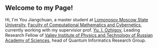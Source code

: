 ## Welcome to my Page!  
Hi, I'm You Jiangchuan, a master student at [Lomonosov Moscow State University](https://www.msu.ru/en/), [Faculty of Computational Mathematics and Cybernetics](https://cs.msu.ru/en), currently working with my supervisior prof. [Yu. I. Ozhigov](https://ru.wikipedia.org/wiki/%D0%9E%D0%B6%D0%B8%D0%B3%D0%BE%D0%B2,_%D0%AE%D1%80%D0%B8%D0%B9_%D0%98%D0%B3%D0%BE%D1%80%D0%B5%D0%B2%D0%B8%D1%87), Leading Research Fellow of [Valiev Institute of Physics and Technology of Russian Academy
of Sciences](https://ftian.ru/en/), head of Quantum Informatics Research Group. 
